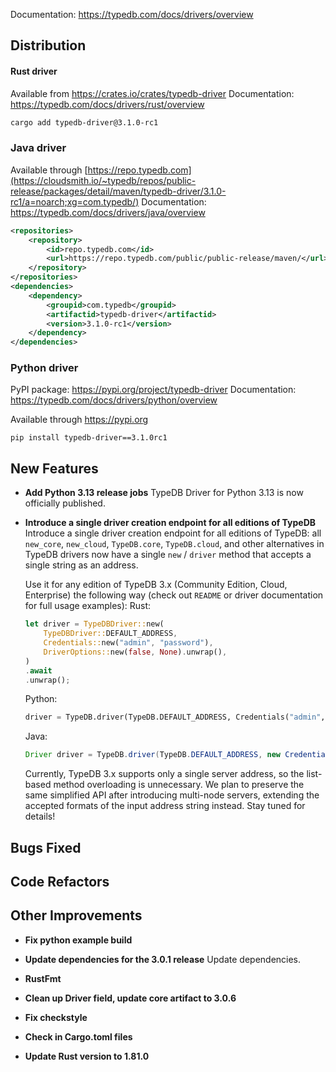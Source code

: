 Documentation: https://typedb.com/docs/drivers/overview

## Distribution

#### Rust driver

Available from https://crates.io/crates/typedb-driver
Documentation: https://typedb.com/docs/drivers/rust/overview


```sh
cargo add typedb-driver@3.1.0-rc1
```


### Java driver

Available through [https://repo.typedb.com](https://cloudsmith.io/~typedb/repos/public-release/packages/detail/maven/typedb-driver/3.1.0-rc1/a=noarch;xg=com.typedb/)
Documentation: https://typedb.com/docs/drivers/java/overview

```xml
<repositories>
    <repository>
        <id>repo.typedb.com</id>
        <url>https://repo.typedb.com/public/public-release/maven/</url>
    </repository>
</repositories>
<dependencies>
    <dependency>
        <groupid>com.typedb</groupid>
        <artifactid>typedb-driver</artifactid>
        <version>3.1.0-rc1</version>
    </dependency>
</dependencies>
```

### Python driver

PyPI package: https://pypi.org/project/typedb-driver
Documentation: https://typedb.com/docs/drivers/python/overview

Available through https://pypi.org

```
pip install typedb-driver==3.1.0rc1
```

## New Features

- **Add Python 3.13 release jobs**
  TypeDB Driver for Python 3.13 is now officially published.


- **Introduce a single driver creation endpoint for all editions of TypeDB**
  Introduce a single driver creation endpoint for all editions of TypeDB: all `new_core`, `new_cloud`, `TypeDB.core`, `TypeDB.cloud`, and other alternatives in TypeDB drivers now have a single `new` / `driver` method that accepts a single string as an address.

  Use it for any edition of TypeDB 3.x (Community Edition, Cloud, Enterprise) the following way (check out `README` or driver documentation for full usage examples):
  Rust:
  ```rust
  let driver = TypeDBDriver::new(
      TypeDBDriver::DEFAULT_ADDRESS,
      Credentials::new("admin", "password"),
      DriverOptions::new(false, None).unwrap(),
  )
  .await
  .unwrap();
  ```

  Python:
  ```py
  driver = TypeDB.driver(TypeDB.DEFAULT_ADDRESS, Credentials("admin", "password"), DriverOptions())
  ```

  Java:
  ```java
  Driver driver = TypeDB.driver(TypeDB.DEFAULT_ADDRESS, new Credentials("admin", "password"), new DriverOptions(false, null));
  ```

  Currently, TypeDB 3.x supports only a single server address, so the list-based method overloading is unnecessary. We plan to preserve the same simplified API after introducing multi-node servers, extending the accepted formats of the input address string instead. Stay tuned for details!

## Bugs Fixed


## Code Refactors
  
  

## Other Improvements

- **Fix python example build**

- **Update dependencies for the 3.0.1 release**
  Update dependencies.

- **RustFmt**

- **Clean up Driver field, update core artifact to 3.0.6**

- **Fix checkstyle**

- **Check in Cargo.toml files**

- **Update Rust version to 1.81.0**

    
